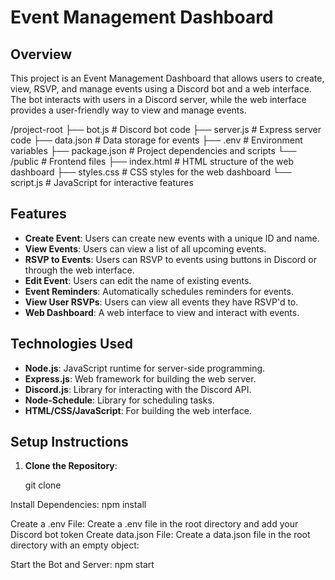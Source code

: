 # Event Management Dashboard

## Overview

This project is an Event Management Dashboard that allows users to create, view, RSVP, and manage events using a Discord bot and a web interface. The bot interacts with users in a Discord server, while the web interface provides a user-friendly way to view and manage events.


/project-root
  ├── bot.js           # Discord bot code
  ├── server.js        # Express server code
  ├── data.json        # Data storage for events
  ├── .env             # Environment variables
  ├── package.json     # Project dependencies and scripts
  └── /public          # Frontend files
      ├── index.html   # HTML structure of the web dashboard
      ├── styles.css   # CSS styles for the web dashboard
      └── script.js    # JavaScript for interactive features

## Features

- **Create Event**: Users can create new events with a unique ID and name.
- **View Events**: Users can view a list of all upcoming events.
- **RSVP to Events**: Users can RSVP to events using buttons in Discord or through the web interface.
- **Edit Event**: Users can edit the name of existing events.
- **Event Reminders**: Automatically schedules reminders for events.
- **View User RSVPs**: Users can view all events they have RSVP'd to.
- **Web Dashboard**: A web interface to view and interact with events.

## Technologies Used

- **Node.js**: JavaScript runtime for server-side programming.
- **Express.js**: Web framework for building the web server.
- **Discord.js**: Library for interacting with the Discord API.
- **Node-Schedule**: Library for scheduling tasks.
- **HTML/CSS/JavaScript**: For building the web interface.

## Setup Instructions

1. **Clone the Repository**:

   git clone 

Install Dependencies:
npm install

Create a .env File: Create a .env file in the root directory and add your Discord bot token
Create data.json File: Create a data.json file in the root directory with an empty object:

Start the Bot and Server:
npm start


